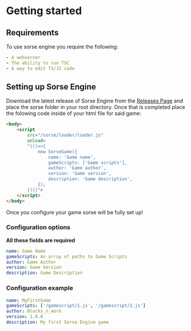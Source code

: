 # Getting started

## Requirements

To use sorse engine you require the following:

```yml
- A webserver
- The ability to run TSC
- A way to edit TS/JS code
```

## Setting up Sorse Engine

Download the latest release of Sorse Engine from the [Releases Page](https://github.com/Blocksnmore/Sorse-Engine/releases) and place the sorse folder in your root directory. Once that is completed place the folowing code inside of your html file for said game:
```html
<body>
	<script
		src="/sorse/loader/loader.js"
		onload=
		"(()=>{
			new SorseGame({
				name: 'Game name',
				gameScripts: ['Game scripts'],
				author: 'Game author',
				version: 'Game version',
				description: 'Game description',
			});
		})()">
	</script>
</body>
```
Once you configure your game sorse will be fully set up!

### Configuration options
**All these fields are required**
```yml
name: Game Name
gameScripts: An array of paths to Game Scripts
author: Game Author
version: Game Version
description: Game Description
```

### Configuration example
```yml
name: MyFirstGame
gameScripts: ['/gamescript/1.js', '/gamescript/2.js']
author: Blocks_n_more
version: 1.0.0
description: My first Sorse Engine game
```
